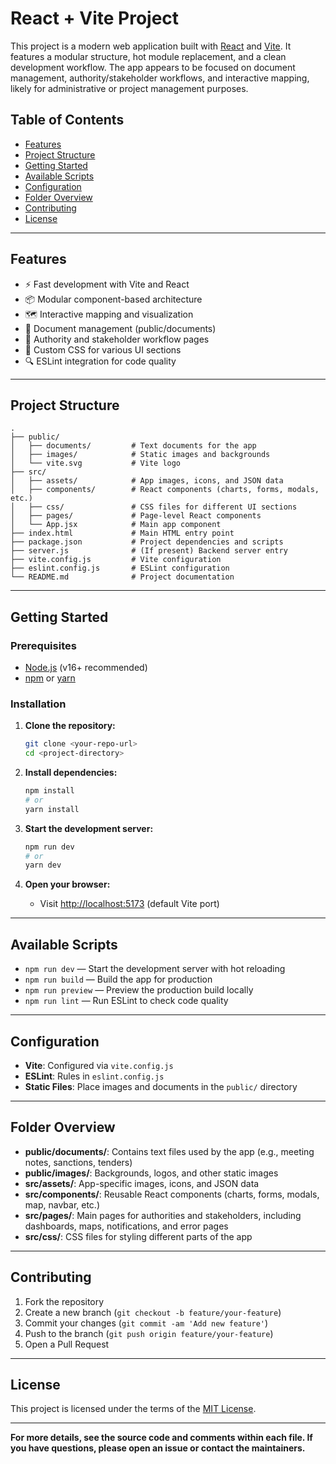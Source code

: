 # React + Vite Project

This project is a modern web application built with [React](https://react.dev/) and [Vite](https://vitejs.dev/). It features a modular structure, hot module replacement, and a clean development workflow. The app appears to be focused on document management, authority/stakeholder workflows, and interactive mapping, likely for administrative or project management purposes.

## Table of Contents

- [Features](#features)
- [Project Structure](#project-structure)
- [Getting Started](#getting-started)
- [Available Scripts](#available-scripts)
- [Configuration](#configuration)
- [Folder Overview](#folder-overview)
- [Contributing](#contributing)
- [License](#license)

---

## Features

- ⚡️ Fast development with Vite and React
- 📦 Modular component-based architecture
- 🗺️ Interactive mapping and visualization
- 📄 Document management (public/documents)
- 🏢 Authority and stakeholder workflow pages
- 🎨 Custom CSS for various UI sections
- 🔍 ESLint integration for code quality

---

## Project Structure

```
.
├── public/
│   ├── documents/         # Text documents for the app
│   ├── images/            # Static images and backgrounds
│   └── vite.svg           # Vite logo
├── src/
│   ├── assets/            # App images, icons, and JSON data
│   ├── components/        # React components (charts, forms, modals, etc.)
│   ├── css/               # CSS files for different UI sections
│   ├── pages/             # Page-level React components
│   └── App.jsx            # Main app component
├── index.html             # Main HTML entry point
├── package.json           # Project dependencies and scripts
├── server.js              # (If present) Backend server entry
├── vite.config.js         # Vite configuration
├── eslint.config.js       # ESLint configuration
└── README.md              # Project documentation
```

---

## Getting Started

### Prerequisites

- [Node.js](https://nodejs.org/) (v16+ recommended)
- [npm](https://www.npmjs.com/) or [yarn](https://yarnpkg.com/)

### Installation

1. **Clone the repository:**
	```sh
	git clone <your-repo-url>
	cd <project-directory>
	```

2. **Install dependencies:**
	```sh
	npm install
	# or
	yarn install
	```

3. **Start the development server:**
	```sh
	npm run dev
	# or
	yarn dev
	```

4. **Open your browser:**
	- Visit [http://localhost:5173](http://localhost:5173) (default Vite port)

---

## Available Scripts

- `npm run dev` — Start the development server with hot reloading
- `npm run build` — Build the app for production
- `npm run preview` — Preview the production build locally
- `npm run lint` — Run ESLint to check code quality

---

## Configuration

- **Vite**: Configured via `vite.config.js`
- **ESLint**: Rules in `eslint.config.js`
- **Static Files**: Place images and documents in the `public/` directory

---

## Folder Overview

- **public/documents/**: Contains text files used by the app (e.g., meeting notes, sanctions, tenders)
- **public/images/**: Backgrounds, logos, and other static images
- **src/assets/**: App-specific images, icons, and JSON data
- **src/components/**: Reusable React components (charts, forms, modals, map, navbar, etc.)
- **src/pages/**: Main pages for authorities and stakeholders, including dashboards, maps, notifications, and error pages
- **src/css/**: CSS files for styling different parts of the app

---

## Contributing

1. Fork the repository
2. Create a new branch (`git checkout -b feature/your-feature`)
3. Commit your changes (`git commit -am 'Add new feature'`)
4. Push to the branch (`git push origin feature/your-feature`)
5. Open a Pull Request

---

## License

This project is licensed under the terms of the [MIT License](LICENSE).

---

**For more details, see the source code and comments within each file. If you have questions, please open an issue or contact the maintainers.**
